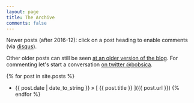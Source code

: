 ```yaml
---
layout: page
title: The Archive
comments: false
---
```


Newer posts (after 2016-12): click on a post heading to enable comments (via [disqus](https://disqus.com)).

Other older posts can still be seen [at an older version of the blog](http://bobsica.blogspot.ca). For commenting let's start a conversation [on twitter @bobsica](http://twitter.com/bobsica). 

{% for post in site.posts %}
  * {{ post.date | date_to_string }} &raquo; [ {{ post.title }} ]({{ post.url }})
{% endfor %}
